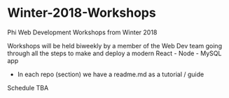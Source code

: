 # Winter-2018-Workshops
Phi Web Development Workshops from Winter 2018

Workshops will be held biweekly by a member of the Web Dev team going through all the steps to make and deploy a modern
React - Node - MySQL app

- In each repo (section) we have a readme.md as a tutorial / guide

Schedule TBA

